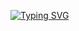 

<!---
iamgem01/iamgem01 is a ✨ special ✨ repository because its `README.md` (this file) appears on your GitHub profile.
- 👋 Hi, I’m @iamgem01
- 👀 I’m interested in Tech
- 🌱 I’m currently learning at Da Nang University of Technology
- 💞️ I’m looking to collaborate on ...
- 📫 Contact me @64bichngoc1601@gmail.com
You can click the Preview link to take a look at your changes.
--->
[![Typing SVG](https://readme-typing-svg.demolab.com?font=Fira+Code&pause=1000&width=435&lines=+Hi+guys%2C+i'm+Gemma!;Bonjour+%C3%A0+tous%2C+je+suis+Gemme!;I'm+studying+software+engineering;At+Danang+University+of+Science+and+Technology%2C+Viet+Nam)](https://git.io/typing-svg)
